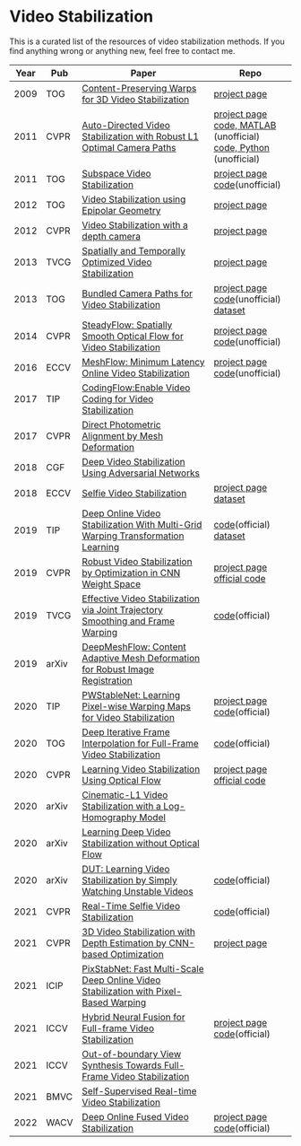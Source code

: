 # Video Stabilization
This is a curated list of the resources of video stabilization methods. If you find anything wrong or anything new, feel free to contact me.

| Year | Pub | Paper | Repo |
| -------- | -------- | -------- | -------- | 
|2009|TOG|[Content-Preserving Warps for 3D Video Stabilization](http://gvv.mpi-inf.mpg.de/teaching/gvv_seminar_2012/papers/Content-Preserving%20Warps%20for%203D%20Video%20Stabilization.pdf)| [project page](http://web.cecs.pdx.edu/~fliu/project/3dstab.htm)|
|2011|CVPR|[Auto-Directed Video Stabilization with Robust L1 Optimal Camera Paths](https://research.google.com/pubs/archive/37041.pdf)|[project page](https://www.cc.gatech.edu/cpl/projects/videostabilization/) <br> [code, MATLAB](https://github.com/ishit/L1Stabilizer) (unofficial) <br> [code, Python](https://github.com/ishank-juneja/Video-Stabilization) (unofficial)|
|2011|TOG|[Subspace Video Stabilization](http://web.cecs.pdx.edu/~fliu/papers/tog2010.pdf)|[project page](http://web.cecs.pdx.edu/~fliu/project/subspace_stabilization/) <br> [code](https://github.com/higerra/SubspaceStab)(unofficial)|
|2012|TOG|[Video Stabilization using Epipolar Geometry](https://www.cse.huji.ac.il/~raananf/projects/stab/paper.pdf)|[project page](https://www.cs.huji.ac.il/~raananf/projects/stab/)|
|2012|CVPR|[Video Stabilization with a depth camera](https://www.cs.sfu.ca/~pingtan/Papers/cvpr12_stabilization.pdf)|[project page](http://www.liushuaicheng.org/CVPR2012/index.html)|
|2013|TVCG|[Spatially and Temporally Optimized Video Stabilization](http://graphics.csie.ncku.edu.tw/Tony/papers/video_stablization.pdf)|[project page](https://people.cs.nctu.edu.tw/~yushuen/VideoStabilization/)|
|2013|TOG|[Bundled Camera Paths for Video Stabilization](https://www.microsoft.com/en-us/research/wp-content/uploads/2016/11/Stabilization_SIGGRAPH13.pdf)|[project page](http://www.liushuaicheng.org/SIGGRAPH2013/) <br> [code](https://github.com/SuTanTank/BundledCameraPathVideoStabilization)(unofficial) <br>[dataset](http://liushuaicheng.org/SIGGRAPH2013/database.html)|
|2014|CVPR|[SteadyFlow: Spatially Smooth Optical Flow for Video Stabilization](https://www.microsoft.com/en-us/research/wp-content/uploads/2016/11/SteadyFlow_CVPR2014.pdf)|[project page](http://www.liushuaicheng.org/CVPR2014/)<br>[code](https://github.com/rimchang/SteadyFlow)(unofficial)|
|2016|ECCV|[MeshFlow: Minimum Latency Online Video Stabilization](http://www.liushuaicheng.org/eccv2016/meshflow.pdf)|[project page](http://www.liushuaicheng.org/eccv2016/index.html)<br>[code](https://github.com/sudheerachary/Mesh-Flow-Video-Stabilization)(unofficial)|
|2017|TIP|[CodingFlow:Enable Video Coding for Video Stabilization](http://ieeexplore.ieee.org/document/7909025/?arnumber=7909025&source=authoralert)||
|2017|CVPR|[Direct Photometric Alignment by Mesh Deformation](http://www.liushuaicheng.org/CVPR2017/DirectPhotometric.pdf)||
|2018|CGF|[Deep Video Stabilization Using Adversarial Networks](https://cg.cs.tsinghua.edu.cn/papers/CGF-2018-video-stab.pdf)||
|2018|ECCV|[Selfie Video Stabilization](https://cseweb.ucsd.edu/~ravir/selfievideo.pdf)|[project page](https://cseweb.ucsd.edu/~ravir/selfievideo.pdf) <br>[dataset](https://drive.google.com/file/d/1W30MsjplUrGtnT0PcUS5jWikYxDVMvXi/view?usp=sharing)|
|2019|TIP|[Deep Online Video Stabilization With Multi-Grid Warping Transformation Learning](https://ieeexplore.ieee.org/document/8554287)|[code](https://github.com/cxjyxxme/deep-online-video-stabilization-deploy)(official)<br>[dataset](http://cg.cs.tsinghua.edu.cn/download/DeepStab.zip)|
|2019|CVPR|[Robust Video Stabilization by Optimization in CNN Weight Space](https://cseweb.ucsd.edu/~ravir/jiyang_cvpr.pdf)|[project page<br>official code](http://jiyang.fun/projects.html)|
|2019|TVCG|[Effective Video Stabilization via Joint Trajectory Smoothing and Frame Warping](https://ieeexplore.ieee.org/document/8737754)|[code](https://github.com/705062791/TVCG-Video-Stabilization-via-joint-Trajectory-Smoothing-and-frame-warping)(official)|
|2019|arXiv|[DeepMeshFlow: Content Adaptive Mesh Deformation for Robust Image Registration](https://arxiv.org/pdf/1912.05131)||
|2020|TIP|[PWStableNet: Learning Pixel-wise Warping Maps for Video Stabilization](https://ieeexplore.ieee.org/document/8951447)|[project page](http://home.ustc.edu.cn/~zmd1992/PWStableNet.html)<br>[code](https://github.com/mindazhao/pix-pix-warping-video-stabilization)(official)|
|2020|TOG|[Deep Iterative Frame Interpolation for Full-Frame Video Stabilization](https://arxiv.org/pdf/1909.02641)|[code](https://github.com/jinsc37/DIFRINT)(official)|
|2020|CVPR|[Learning Video Stabilization Using Optical Flow](https://cseweb.ucsd.edu/~ravir/jiyang_cvpr20.pdf)|[project page<br>official code](http://jiyang.fun/projects.html)|
|2020|arXiv|[Cinematic-L1 Video Stabilization with a Log-Homography Model](https://arxiv.org/pdf/2011.08144.pdf)||
|2020|arXiv|[Learning Deep Video Stabilization without Optical Flow](https://arxiv.org/pdf/2011.09697)||
|2020|arXiv|[DUT: Learning Video Stabilization by Simply Watching Unstable Videos](https://arxiv.org/pdf/2011.14574)|[code](https://github.com/Annbless/DUTCode)(official)|
|2021|CVPR|[Real-Time Selfie Video Stabilization](https://arxiv.org/pdf/2009.02007)|[code](https://github.com/jiy173/selfievideostabilization)(official)|
|2021|CVPR|[3D Video Stabilization with Depth Estimation by CNN-based Optimization](https://openaccess.thecvf.com/content/CVPR2021/html/Lee_3D_Video_Stabilization_With_Depth_Estimation_by_CNN-Based_Optimization_CVPR_2021_paper.html)|[project page](https://yaochih.github.io/deep3d-stabilizer.io/)|
|2021|ICIP|[PixStabNet: Fast Multi-Scale Deep Online Video Stabilization with Pixel-Based Warping](https://ieeexplore.ieee.org/document/9506801)||
|2021|ICCV|[Hybrid Neural Fusion for Full-frame Video Stabilization](https://arxiv.org/pdf/2102.06205)|[project page](https://alex04072000.github.io/NeRViS/)<br>[code](https://github.com/alex04072000/NeRViS)(official)|
|2021|ICCV|[Out-of-boundary View Synthesis Towards Full-Frame Video Stabilization](https://arxiv.org/pdf/2108.09041.pdf)||
|2021|BMVC|[Self-Supervised Real-time Video Stabilization](https://arxiv.org/pdf/2111.05980.pdf)||
|2022|WACV|[Deep Online Fused Video Stabilization](https://arxiv.org/pdf/2102.01279)|[project page](https://zhmeishi.github.io/dvs/)<br>[code](https://github.com/googleinterns/deep-stabilization)(official)|


